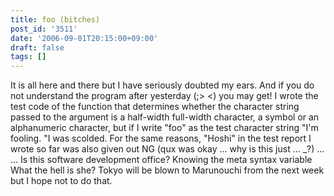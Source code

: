 ```yaml
---
title: foo (bitches)
post_id: '3511'
date: '2006-09-01T20:15:00+09:00'
draft: false
tags: []
---
```


It is all here and there but I have seriously doubted my ears. And if you do not understand the program after yesterday (;> <) you may get! I wrote the test code of the function that determines whether the character string passed to the argument is a half-width full-width character, a symbol or an alphanumeric character, but if I write "foo" as the test character string "I'm fooling. "I was scolded. For the same reasons, "Hoshi" in the test report I wrote so far was also given out NG (qux was okay ... why is this just ... _?) ... ... Is this software development office? Knowing the meta syntax variable What the hell is she? Tokyo will be blown to Marunouchi from the next week but I hope not to do that.